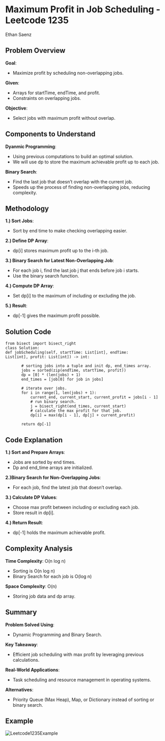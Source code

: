 # Maximum Profit in Job Scheduling - Leetcode 1235
Ethan Saenz
## Problem Overview
**Goal**: 
 - Maximize profit by scheduling non-overlapping jobs.

**Given**: 
 - Arrays for startTime, endTime, and profit. 
 - Constraints on overlapping jobs.

**Objective**: 
 - Select jobs with maximum profit without overlap.
## Components to Understand
**Dyanmic Programming**:
 - Using previous computations to build an optimal solution.
 - We will use dp to store the maximum achievable profit up to each job.

**Binary Search**:
 - Find the last job that doesn’t overlap with the current job.
 - Speeds up the process of finding non-overlapping jobs, reducing complexity.
## Methodology
**1.) Sort Jobs**: 
 - Sort by end time to make checking overlapping easier.
   
**2.) Define DP Array**: 
 - dp[i] stores maximum profit up to the i-th job.
   
**3.) Binary Search for Latest Non-Overlapping Job**:
 - For each job i, find the last job j that ends before job i starts.
 - Use the binary search function.

**4.)	Compute DP Array**:  
 - Set dp[i] to the maximum of including or excluding the job.

**5.)	Result**: 
 - dp[-1] gives the maximum profit possible.
## Solution Code
```
from bisect import bisect_right
class Solution:
def jobScheduling(self, startTime: List[int], endTime:		           List[int], profit: List[int]) -> int:

       # sorting jobs into a tuple and init dp, end_times array.
       jobs = sorted(zip(endTime, startTime, profit))
       dp = [0] * (len(jobs) + 1)
       end_times = [job[0] for job in jobs]

       # iterate over jobs.
       for i in range(1, len(jobs) + 1):
           current_end, current_start, current_profit = jobs[i - 1]
           # run binary search.
           j = bisect_right(end_times, current_start)
           # calculate the max profit for that job.
           dp[i] = max(dp[i - 1], dp[j] + current_profit)

       return dp[-1]
```
## Code Explanation
**1.) Sort and Prepare Arrays**: 
 - Jobs are sorted by end times.
 - Dp and end_time arrays are initialized.
   
**2.)Binary Search for Non-Overlapping Jobs**:
 - For each job, find the latest job that doesn’t overlap.

**3.) Calculate DP Values**:
 - Choose max profit between including or excluding each job.
 - Store result in dp[i].

**4.) Return Result**:  
 - dp[-1] holds the maximum achievable profit.
## Complexity Analysis
**Time Complexity**: O(n log n)
 - Sorting is O(n log n)
 - Binary Search for each job is O(log n)

**Space Complexity**: O(n)
 - Storing job data and dp array.
## Summary
**Problem Solved Using**: 
 - Dynamic Programming and Binary Search.
   
**Key Takeaway**:  
 - Efficient job scheduling with max profit by leveraging previous calculations.
   
**Real-World Applications**: 
 - Task scheduling and resource management in operating systems.
   
**Alternatives**: 
 - Priority Queue (Max Heap), Map, or Dictionary instead of sorting or binary search.
## Example
![Leetcode1235Example](https://github.com/user-attachments/assets/8ef41755-8c01-41a2-8c07-a4a144c09b09)
